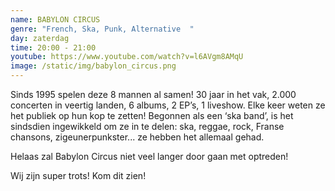 ```yaml
---
name: BABYLON CIRCUS
genre: "French, Ska, Punk, Alternative  "
day: zaterdag
time: 20:00 - 21:00
youtube: https://www.youtube.com/watch?v=l6AVgm8AMqU
image: /static/img/babylon_circus.png
---
```

Sinds 1995 spelen deze 8 mannen al samen! 30 jaar in het vak, 2.000 concerten in veertig landen, 6 albums, 2 EP’s, 1 liveshow. Elke keer weten ze het publiek op hun kop te zetten!
Begonnen als een ‘ska band’, is het sindsdien ingewikkeld om ze in te delen: ska, reggae, rock, Franse chansons, zigeunerpunkster... ze hebben het allemaal gehad.

Helaas zal Babylon Circus niet veel langer door gaan met optreden!

Wij zijn super trots! Kom dit zien!
